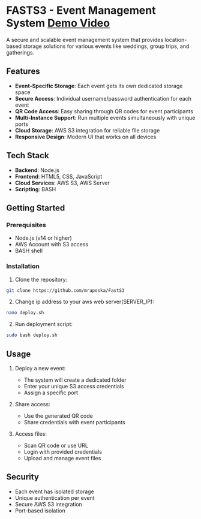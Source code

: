 # FASTS3 - Event Management System [Demo Video](https://www.youtube.com/watch?v=5e69Yg-t4wo)

A secure and scalable event management system that provides location-based storage solutions for various events like weddings, group trips, and gatherings.

## Features

- **Event-Specific Storage**: Each event gets its own dedicated storage space
- **Secure Access**: Individual username/password authentication for each event
- **QR Code Access**: Easy sharing through QR codes for event participants
- **Multi-Instance Support**: Run multiple events simultaneously with unique ports
- **Cloud Storage**: AWS S3 integration for reliable file storage
- **Responsive Design**: Modern UI that works on all devices

## Tech Stack

- **Backend**: Node.js
- **Frontend**: HTML5, CSS, JavaScript
- **Cloud Services**: AWS S3, AWS Server
- **Scripting**: BASH

## Getting Started

### Prerequisites

- Node.js (v14 or higher)
- AWS Account with S3 access
- BASH shell

### Installation

1. Clone the repository:
```bash
git clone https://github.com/mraposka/FastS3
```

2. Change ip address to your aws web server(SERVER_IP):
```bash
nano deploy.sh
```

2. Run deployment script:
```bash
sudo bash deploy.sh
```

## Usage

1. Deploy a new event:
   - The system will create a dedicated folder
   - Enter your unique S3 access credentials
   - Assign a specific port

2. Share access:
   - Use the generated QR code
   - Share credentials with event participants

3. Access files:
   - Scan QR code or use URL
   - Login with provided credentials
   - Upload and manage event files

## Security

- Each event has isolated storage
- Unique authentication per event
- Secure AWS S3 integration
- Port-based isolation
